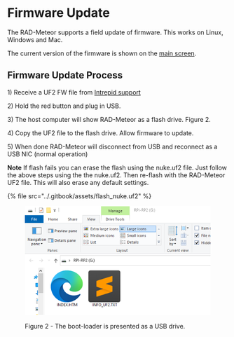 # Firmware Update

The RAD-Meteor supports a field update of firmware. This works on Linux, Windows and Mac.&#x20;

The current version of the firmware is shown on the [main screen](../display-main-screen/).

## Firmware Update Process

1\) Receive a UF2 FW file from [Intrepid support](https://intrepidcs.com/support/contact-support/)

2\) Hold the red button and plug in USB.&#x20;

3\) The host computer will show RAD-Meteor as a flash drive. Figure 2.

4\) Copy the UF2 file to the flash drive. Allow firmware to update.

5\) When done RAD-Meteor will disconnect from USB and reconnect as a USB NIC (normal operation)

**Note** If flash fails you can erase the flash using the nuke.uf2 file.  Just follow the above steps using the the nuke.uf2. Then re-flash with the RAD-Meteor UF2 file. This will also erase any default settings.

{% file src="../.gitbook/assets/flash_nuke.uf2" %}

<figure><img src="../.gitbook/assets/usb_drive_bootload.png" alt=""><figcaption><p>Figure 2 - The boot-loader is presented as a USB drive.</p></figcaption></figure>
